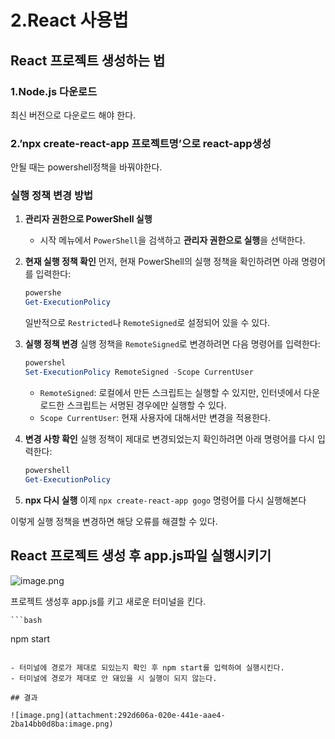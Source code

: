 # 2.React 사용법

## React 프로젝트 생성하는 법

### 1.Node.js 다운로드

최신 버전으로 다운로드 해야 한다.

### 2.’npx create-react-app 프로젝트명’으로 react-app생성

안될 때는 powershell정책을 바꿔야한다.

### 실행 정책 변경 방법

1. **관리자 권한으로 PowerShell 실행**
    - 시작 메뉴에서 `PowerShell`을 검색하고 **관리자 권한으로 실행**을 선택한다.
2. **현재 실행 정책 확인**
먼저, 현재 PowerShell의 실행 정책을 확인하려면 아래 명령어를 입력한다:
    
    ```powershell
    powershe
    Get-ExecutionPolicy
    
    ```
    
    일반적으로 `Restricted`나 `RemoteSigned`로 설정되어 있을 수 있다.
    
3. **실행 정책 변경**
실행 정책을 `RemoteSigned`로 변경하려면 다음 명령어를 입력한다:
    
    ```powershell
    powershel
    Set-ExecutionPolicy RemoteSigned -Scope CurrentUser
    
    ```
    
    - `RemoteSigned`: 로컬에서 만든 스크립트는 실행할 수 있지만, 인터넷에서 다운로드한 스크립트는 서명된 경우에만 실행할 수 있다.
    - `Scope CurrentUser`: 현재 사용자에 대해서만 변경을 적용한다.
4. **변경 사항 확인**
실행 정책이 제대로 변경되었는지 확인하려면 아래 명령어를 다시 입력한다:
    
    ```powershell
    powershell
    Get-ExecutionPolicy
    
    ```
    
5. **npx 다시 실행**
이제 `npx create-react-app gogo` 명령어를 다시 실행해본다

이렇게 실행 정책을 변경하면 해당 오류를 해결할 수 있다.

## React 프로젝트 생성 후 app.js파일 실행시키기

![image.png](attachment:7acd65b9-be42-47d0-ae59-74b802289527:image.png)

프로젝트 생성후 app.js를 키고 새로운 터미널을 킨다.

    ```bash
npm start
```

- 터미널에 경로가 제대로 되있는지 확인 후 npm start를 입력하여 실행시킨다.
- 터미널에 경로가 제대로 안 돼있을 시 실행이 되지 않는다.

## 결과

![image.png](attachment:292d606a-020e-441e-aae4-2ba14bb0d8ba:image.png)
